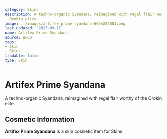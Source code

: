 ```yaml
---
category: Skins
description: A techno-organic Syandana, reimagined with regal flair worthy of the
  Orokin elite.
image: ../images/artifex-prime-syandana-695e282881.png
last_updated: '2025-09-17'
name: Artifex Prime Syandana
source: WFCD
tags:
- Skin
- Skins
tradable: false
type: Skin
---
```


# Artifex Prime Syandana

A techno-organic Syandana, reimagined with regal flair worthy of the Orokin elite.

## Cosmetic Information

**Artifex Prime Syandana** is a skin cosmetic item for Skins.

